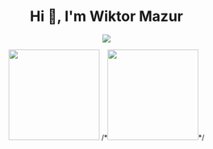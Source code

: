 <h1 align="center">Hi 👋, I'm Wiktor Mazur</h1>

<p align="center">
  <a href="https://skillicons.dev">
    <img src="https://skillicons.dev/icons?i=react,css" />
  </a>
</p>

<p align="center">
  <img height="180em" src="https://github-readme-stats.vercel.app/api?username=ZegarekPL&theme=noctis_minimus&show_icons=true" />
  /*<img height="180em" src="https://github-readme-stats.vercel.app/api/top-langs/?username=ZegarekPL&theme=noctis_minimus&layout=compact" />*/
</p>
